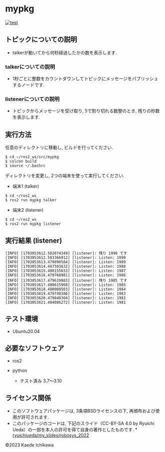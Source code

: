 # mypkg
[![test](https://github.com/Kaede287/mypkg2/actions/workflows/test.yml/badge.svg)](https://github.com/Kaede287/mypkg2/actions/workflows/test.yml)

## トピックについての説明

* talkerが動いてから何秒経過したかの数を表示します.

### talkerについての説明

* 1秒ごとに整数をカウントダウンしてトピックにメッセージをパブリッシュするノードです.

### listenerについての説明

* トピックからメッセージを受け取り, 5で割り切れる数整のとき, 残りの秒数を表示します. 

## 実行方法

任意のディレクトリに移動し, ビルドを行ってください.

```
$ cd ~/ros2_ws/src/mypkg
$ colcon build
$ source ~/.bashrc
```
ディレクトリを変更し, 2つの端末を使って実行してください.

 * 端末1 (talker)

```
$ cd ~/ros2_ws
$ ros2 run mypkg talker
```

 * 端末2 (listener)

```
$ cd ~/ros2_ws
$ ros2 run mypkg listener
```

## 実行結果 (listener)

```
[INFO] [1703053612.502074349] [listener]: 残り 1990 です
[INFO] [1703053612.503366912] [listener]: Listen: 1990
[INFO] [1703053613.479890584] [listener]: Listen: 1989
[INFO] [1703053614.487503632] [listener]: Listen: 1988
[INFO] [1703053615.480155033] [listener]: Listen: 1987
[INFO] [1703053616.479768981] [listener]: Listen: 1986
[INFO] [1703053617.479619983] [listener]: 残り 1985 です
[INFO] [1703053617.480615968] [listener]: Listen: 1985
[INFO] [1703053618.480008503] [listener]: Listen: 1984
[INFO] [1703053619.479740386] [listener]: Listen: 1983
[INFO] [1703053620.479840304] [listener]: Listen: 1982
[INFO] [1703053621.484086272] [listener]: Listen: 1981
```

## テスト環境
* Ubuntu20.04

## 必要なソフトウェア
* ros2

* python
    * テスト済み 3.7～3.10

## ライセンス関係
* このソフトウェアパッケージは, 3条項BSDライセンスの下, 再頒布および使用が許可されます.
* このパッケージのコードは, 下記のスライド（CC-BY-SA 4.0 by Ryuichi Ueda）の一部を本人の許可を得て自身の著作としたものです.
        * [ryuichiueda/my_slides/robosys_2022](https://github.com/ryuichiueda/my_slides/tree/master/robosys_2022)

©2023 Kaede Ichikawa
